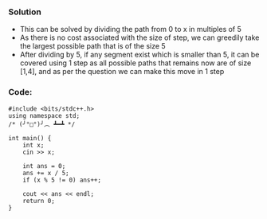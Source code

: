 ### Solution

- This can be solved by dividing the path from 0 to x in multiples of 5
- As there is no cost associated with the size of step, we can greedily take the largest possible path that is of the size 5
- After dividing by 5, if any segment exist which is smaller than 5, it can be covered using 1 step as all possible paths that remains now are of size [1,4], and as per the question we can make this move in 1 step 

### Code:
```
#include <bits/stdc++.h>
using namespace std;
/* (╯°□°)╯︵ ┻━┻ */

int main() {
    int x;
    cin >> x;

    int ans = 0;
    ans += x / 5;
    if (x % 5 != 0) ans++;

    cout << ans << endl;
    return 0;
}
```